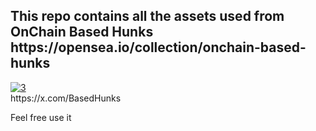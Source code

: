 <h2>This repo contains all the assets used from OnChain Based Hunks https://opensea.io/collection/onchain-based-hunks</h2>
<a href="https://imgbb.com/"><img src="https://i.ibb.co/Wsm3p9G/3.gif" alt="3" border="0"></a><br />
https://x.com/BasedHunks

Feel free use it
